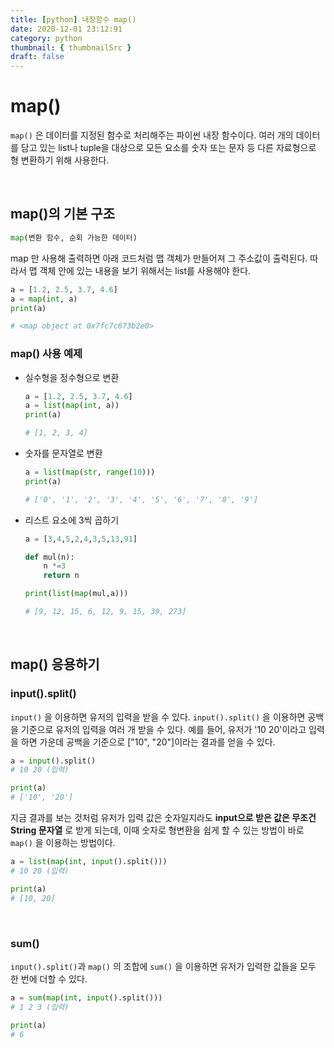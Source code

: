 ```yaml
---
title: [python] 내장함수 map()
date: 2020-12-01 23:12:91
category: python
thumbnail: { thumbnailSrc }
draft: false
---
```


# map()

`map()` 은 데이터를 지정된 함수로 처리해주는 파이썬 내장 함수이다. 여러 개의 데이터를 담고 있는 list나 tuple을 대상으로 모든 요소를 숫자 또는 문자 등 다른 자료형으로 형 변환하기 위해 사용한다.

</br>

## map()의 기본 구조

```python
map(변환 함수, 순회 가능한 데이터)
```

map 만 사용해 출력하면 아래 코드처럼 맵 객체가 만들어져 그 주소값이 출력된다. 따라서 맵 객체 안에 있는 내용을 보기 위해서는 list를 사용해야 한다.

  ```python
  a = [1.2, 2.5, 3.7, 4.6]
  a = map(int, a)
  print(a)

  # <map object at 0x7fc7c673b2e0>
  ```


 
### map() 사용 예제

- 실수형을 정수형으로 변환

  ```python
  a = [1.2, 2.5, 3.7, 4.6]
  a = list(map(int, a))
  print(a)

  # [1, 2, 3, 4]
  ```

- 숫자를 문자열로 변환

  ```python
  a = list(map(str, range(10)))
  print(a)

  # ['0', '1', '2', '3', '4', '5', '6', '7', '8', '9']
  ```

- 리스트 요소에 3씩 곱하기

  ```python
  a = [3,4,5,2,4,3,5,13,91]

  def mul(n):
      n *=3
      return n

  print(list(map(mul,a)))

  # [9, 12, 15, 6, 12, 9, 15, 39, 273]
  ```

</br>

## map() 응용하기

### input().split()

`input()` 을 이용하면 유저의 입력을 받을 수 있다. `input().split()` 을 이용하면 공백을 기준으로 유저의 입력을 여러 개 받을 수 있다. 예를 들어, 유저가 '10 20'이라고 입력을 하면 가운데 공백을 기준으로 ["10", "20"]이라는 결과를 얻을 수 있다.

```python
a = input().split()
# 10 20 (입력)

print(a)
# ['10', '20']
```

지금 결과를 보는 것처럼 유저가 입력 값은 숫자일지라도 **input으로 받은 값은 무조건 String 문자열** 로 받게 되는데, 이때 숫자로 형변환을 쉽게 할 수 있는 방법이 바로 `map()` 을 이용하는 방법이다.

```python
a = list(map(int, input().split()))
# 10 20 (입력)

print(a)
# [10, 20]
```

</br>

### sum()

`input().split()`과 `map()` 의 조합에 `sum()` 을 이용하면 유저가 입력한 값들을 모두 한 번에 더할 수 있다.

```python
a = sum(map(int, input().split()))
# 1 2 3 (입력)

print(a)
# 6
```
